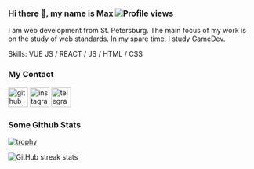 ### Hi there 👋, my name is Max ![Profile views](https://gpvc.arturio.dev/MaxWatson94)  
I am web development from St. Petersburg. The main focus of my work is on the study of web standards. In my spare time, I study GameDev.

Skills: VUE JS / REACT / JS / HTML / CSS


### My Contact
[<img src='https://github.githubassets.com/images/modules/logos_page/Octocat.png' alt='github' height='40'>](https://github.com/MaxWatson94)  [<img src='https://upload.wikimedia.org/wikipedia/commons/thumb/e/e7/Instagram_logo_2016.svg/800px-Instagram_logo_2016.svg.png' alt='instagram' height='40'>](https://www.instagram.com/maxwatsonn/)  [<img src='https://upload.wikimedia.org/wikipedia/commons/thumb/8/83/Telegram_2019_Logo.svg/1024px-Telegram_2019_Logo.svg.png' alt='telegram' height='40'>](https://t.me/MaxWatson)  

### Some Github Stats
[![trophy](https://github-profile-trophy.vercel.app/?username=MaxWatson94)](https://github.com/ryo-ma/github-profile-trophy)

![GitHub streak stats](https://github-readme-streak-stats.herokuapp.com/?user=MaxWatson94)  

